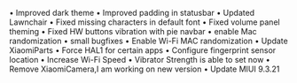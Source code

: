 • Improved dark theme
• Improved padding in statusbar
• Updated Lawnchair
• Fixed missing characters in default font
• Fixed volume panel theming
• Fixed HW buttons vibration with pie navbar
• enable Mac randomization
• small bugfixes
• Enable Wi-Fi MAC randomization
• Update XiaomiParts
• Force HAL1 for certain apps 
• Configure fingerprint sensor location
• Increase Wi-Fi Speed
• Vibrator Strength is able to set now
• Remove XiaomiCamera,I am working on new version
• Update MIUI 9.3.21